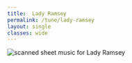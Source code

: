 ```yaml
---
title:  Lady Ramsey
permalink: /tune/lady-ramsey
layout: single
classes: wide
---
```


<img src="/tune/scan/lady-ramsey.jpg" alt="scanned sheet music for Lady Ramsey">

